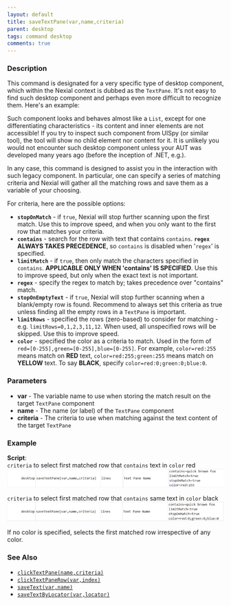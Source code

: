 ```yaml
---
layout: default
title: saveTextPane(var,name,criteria)
parent: desktop
tags: command desktop
comments: true
---
```


### Description

This command is designated for a very specific type of desktop component, which within the Nexial context is dubbed as the `TextPane`.  It's not easy to find such desktop component and perhaps even more difficult to recognize them.  Here's an example:


Such component looks and behaves almost like a `List`, except for one differentiating characteristics - its content and inner elements are not accessible!  If you try to inspect such component from UISpy (or similar tool), the tool will show no child element nor content for it.  It is unlikely you would not encounter such desktop component unless your AUT was developed many years ago (before the inception of .NET, e.g.).  

In any case, this command is designed to assist you in the interaction with such legacy component.  In particular, one can specify a series of matching criteria and Nexial will gather all the matching rows and save them as a variable of your choosing.

For criteria, here are the possible options:

- **`stopOnMatch`** - if `true`, Nexial will stop further scanning upon the first match.  Use this to improve speed, and when you only want to the first row that matches your criteria.
- **`contains`** \- search for the row with text that contains `contains`. **`regex` ALWAYS TAKES PRECEDENCE**, so `contains` is disabled when '`regex`' is specified.
- **`limitMatch`** - if `true`, then only match the characters specified in `contains`. **APPLICABLE ONLY WHEN 'contains' IS SPECIFIED**. Use this to improve speed, but only when the exact text is not important.
- **`regex`** - specify the regex to match by; takes precedence over "contains" match.
- **`stopOnEmptyText`** - if `true`, Nexial will stop further scanning when a blank/empty row is found.  Recommend to always set this criteria as true unless finding all the empty rows in a `TextPane` is important. 
- **`limitRows`** - specified the rows (zero-based) to consider for matching - e.g. `limitRows=0,1,2,3,11,12`. When used, all unspecified rows will be skipped.  Use this to improve speed.
- **`color`** - specified the color as a criteria to match. Used in the form of `red=[0-255],green=[0-255],blue=[0-255]`.  For example, `color=red:255` means match on **RED** text, `color=red:255;green:255` means match on **YELLOW** text. To say **BLACK**, specify `color=red:0;green:0;blue:0`.


### Parameters
- **var** - The variable name to use when storing the match result on the target `TextPane` component
- **name** - The name (or label) of the `TextPane` component
- **criteria** - The criteria to use when matching against the text content of the target `TextPane` 


### Example
**Script**:<br/>
`criteria` to select first matched row that `contains` text in `color` red <br/>
![script](image/saveTextPane_01.png)<br/>

`criteria` to select first matched row that `contains` same text in `color` black <br/>
![script](image/saveTextPane_02.png)<br/>

If no color is specified, selects the first matched row irrespective of any color.


### See Also
- [`clickTextPane(name,criteria)`](clickTextPane(name,criteria))
- [`clickTextPaneRow(var,index)`](clickTextPaneRow(var,index))
- [`saveText(var,name)`](saveText(var,name))
- [`saveTextByLocator(var,locator)`](saveTextByLocator(var,locator))
